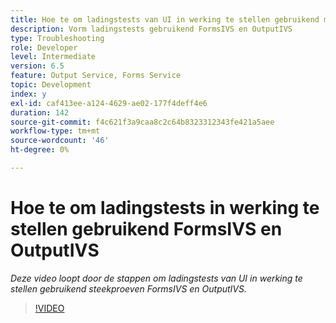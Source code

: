 ```yaml
---
title: Hoe te om ladingstests van UI in werking te stellen gebruikend monsters OOTB FormsIVS en OutputIVS
description: Vorm ladingstests gebruikend FormsIVS en OutputIVS
type: Troubleshooting
role: Developer
level: Intermediate
version: 6.5
feature: Output Service, Forms Service
topic: Development
index: y
exl-id: caf413ee-a124-4629-ae02-177f4deff4e6
duration: 142
source-git-commit: f4c621f3a9caa8c2c64b8323312343fe421a5aee
workflow-type: tm+mt
source-wordcount: '46'
ht-degree: 0%

---
```


# Hoe te om ladingstests in werking te stellen gebruikend FormsIVS en OutputIVS

*Deze video loopt door de stappen om ladingstests van UI in werking te stellen gebruikend steekproeven FormsIVS en OutputIVS.*

>[!VIDEO](https://video.tv.adobe.com/v/335507?quality=12&learn=on)
